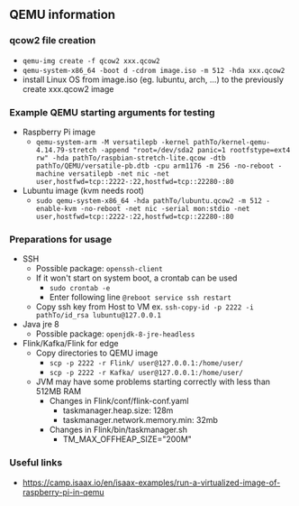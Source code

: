 ## QEMU information

### qcow2 file creation
+ `qemu-img create -f qcow2 xxx.qcow2`
+ `qemu-system-x86_64 -boot d -cdrom image.iso -m 512 -hda xxx.qcow2`
+ install Linux OS from image.iso (eg. lubuntu, arch, ...) to the previously create xxx.qcow2 image

### Example QEMU starting arguments for testing
+ Raspberry Pi image
    + `qemu-system-arm -M versatilepb -kernel pathTo/kernel-qemu-4.14.79-stretch -append "root=/dev/sda2 panic=1 rootfstype=ext4 rw" -hda pathTo/raspbian-stretch-lite.qcow -dtb pathTo/QEMU/versatile-pb.dtb -cpu arm1176 -m 256 -no-reboot -machine versatilepb -net nic -net user,hostfwd=tcp::2222-:22,hostfwd=tcp::22280-:80`
+ Lubuntu image (kvm needs root)
    + `sudo qemu-system-x86_64 -hda pathTo/lubuntu.qcow2 -m 512 -enable-kvm -no-reboot -net nic -serial mon:stdio -net user,hostfwd=tcp::2222-:22,hostfwd=tcp::22280-:80`

### Preparations for usage
+ SSH
    + Possible package: `openssh-client`
    +  If it won't start on system boot, a crontab can be used
        + `sudo crontab -e`
        + Enter following line `@reboot service ssh restart`
    + Copy ssh key from Host to VM ex. `ssh-copy-id -p 2222 -i pathTo/id_rsa lubuntu@127.0.0.1`
+ Java jre 8
    + Possible package: `openjdk-8-jre-headless`
+ Flink/Kafka/Flink for edge
    +  Copy directories to QEMU image
        + `scp -p 2222 -r Flink/ user@127.0.0.1:/home/user/`
        + `scp -p 2222 -r Kafka/ user@127.0.0.1:/home/user/`
    + JVM may have some problems starting correctly with less than 512MB RAM
        + Changes in Flink/conf/flink-conf.yaml
            + taskmanager.heap.size: 128m
            + taskmanager.network.memory.min: 32mb
        + Changes in Flink/bin/taskmanager.sh
            + TM_MAX_OFFHEAP_SIZE="200M"

### Useful links
+ https://camp.isaax.io/en/isaax-examples/run-a-virtualized-image-of-raspberry-pi-in-qemu
